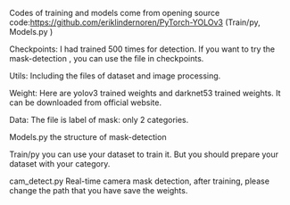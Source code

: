 
Codes of training and models come from opening source code:https://github.com/eriklindernoren/PyTorch-YOLOv3  (Train/py, Models.py ) 

Checkpoints: I had trained 500 times for detection. If you want to try the mask-detection , you can use the file in checkpoints.

Utils: Including the files of dataset and image processing. 

Weight: Here are yolov3 trained weights and darknet53 trained weights. It can be downloaded from official website.

Data: The file is label of mask: only 2 categories.

Models.py the structure of mask-detection 

Train/py you can use your dataset to train it. But you should prepare your dataset with your category.

cam_detect.py Real-time camera mask detection, after training, please change the path that you have save the weights.

 